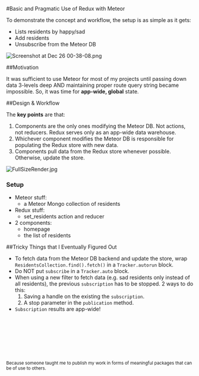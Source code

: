 #Basic and Pragmatic Use of Redux with Meteor

To demonstrate the concept and workflow, the setup is as simple as it gets:
* Lists residents by happy/sad
 * Add residents
 * Unsubscribe from the Meteor DB

![Screenshot at Dec 26 00-38-08.png](https://s29.postimg.org/dix7tdq6f/Screenshot_at_Dec_26_00_38_08.png)

##Motivation

It was sufficient to use Meteor for most of my projects until passing down data 3-levels deep AND maintaining proper route query string became impossible. So, it was time for **app-wide, global** state.

##Design & Workflow

The **key points** are that:
1. Components are the only ones modifying the Meteor DB. Not actions, not reducers. Redux serves only as an app-wide data warehouse.
2. Whichever component modifies the Meteor DB is responsible for populating the Redux store with new data.
3. Components pull data from the Redux store whenever possible. Otherwise, update the store.

![FullSizeRender.jpg](https://s27.postimg.org/d0uukic8j/Full_Size_Render.jpg)

### Setup

* Meteor stuff:
    * a Meteor Mongo collection of residents
* Redux stuff:
    * set_residents action and reducer
* 2 components: 
    * homepage
    * the list of residents    

##Tricky Things that I Eventually Figured Out
* To fetch data from the Meteor DB backend and update the store, wrap `ResidentsCollection.find().fetch()` in a `Tracker.autorun` block.
* Do NOT put `subscribe` in a `Tracker.auto` block.
* When using a new filter to fetch data (e.g. sad residents only instead of all residents), the previous `subscription` has to be stopped. 2 ways to do this:
    1. Saving a handle on the existing the `subscription`.
    2. A stop parameter in the `publication` method.
* `Subscription` results are app-wide!

<br>
<br>
<br>
<br>
<br>
<br>

<sup>Because someone taught me to publish my work in forms of meaningful packages that can be of use to others.</sup>